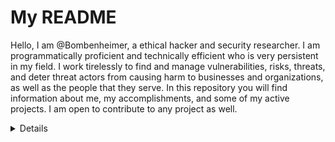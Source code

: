 # My README

Hello, I am @Bombenheimer, a ethical hacker and security researcher. I am programmatically proficient and technically efficient who is very persistent in my field. I work tirelessly to find and manage vulnerabilities, risks, threats, and deter threat actors from causing harm to businesses and organizations, as well as the people that they serve. In this repository you will find information about me, my accomplishments, and some of my active projects. I am open to contribute to any project as well.

<details>

</details>
